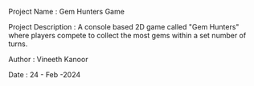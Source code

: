 Project Name : Gem Hunters Game

Project Description : A console based 2D game called "Gem Hunters" where players compete to collect the most gems within a set number of turns.

Author : Vineeth Kanoor

Date : 24 - Feb -2024

